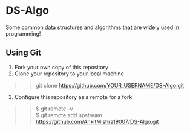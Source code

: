 # DS-Algo
Some common data structures and algorithms that are widely used in programming!
## Using Git
1. Fork your own copy of this repository
2. Clone your repository to your local machine
>> git clone https://github.com/YOUR_USERNAME/DS-Algo.git
3. Configure this repository as a remote for a fork
>> $ git remote -v \
>> $ git remote add upstream https://github.com/AnkitMishra19007/DS-Algo.git
